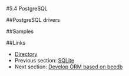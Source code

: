 #5.4 PostgreSQL


##PostgreSQL drivers


##Samples


##Links
- [Directory](preface.md)
- Previous section: [SQLite](05.3.md)
- Next section: [Develop ORM based on beedb](05.5.md)